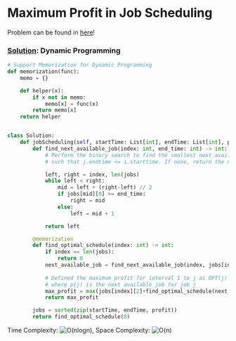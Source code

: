 # Maximum Profit in Job Scheduling

Problem can be found in [here](https://leetcode.com/problems/maximum-profit-in-job-scheduling)!

### [Solution](/Binary%20Search/1235-MaximumProfitinJobScheduling/solution.py): Dynamic Programming

```python
# Support Memorization for Dynamic Programming
def memorization(func):
    memo = {}

    def helper(x):
        if x not in memo:
            memo[x] = func(x)
        return memo[x]
    return helper


class Solution:
    def jobScheduling(self, startTime: List[int], endTime: List[int], profit: List[int]) -> int:
        def find_next_available_job(index: int, end_time: int) -> int:
            # Perform the binary search to find the smallest next available job i for the current job j
            # such that j.endtime <= i.starttime. If none, return the number of jobs.

            left, right = index, len(jobs)
            while left < right:
                mid = left + (right-left) // 2
                if jobs[mid][0] >= end_time:
                    right = mid
                else:
                    left = mid + 1

            return left

        @memorization
        def find_optimal_schedule(index: int) -> int:
            if index == len(jobs):
                return 0
            next_available_job = find_next_available_job(index, jobs[index][1])
            
            # Defined the maximum profit for interval 1 to j as OPT(j) => OPT(j) = max{j.profit + OPT(p(j)), OPT(j-1)}
            # where p(j) is the next available job for job j
            max_profit = max(jobs[index][2]+find_optimal_schedule(next_available_job), find_optimal_schedule(index+1))
            return max_profit

        jobs = sorted(zip(startTime, endTime, profit))
        return find_optimal_schedule(0)
```

Time Complexity: ![O(nlogn)](<https://latex.codecogs.com/svg.image?\inline&space;O(nlogn)>), Space Complexity: ![O(n)](<https://latex.codecogs.com/svg.image?\inline&space;O(n)>)
